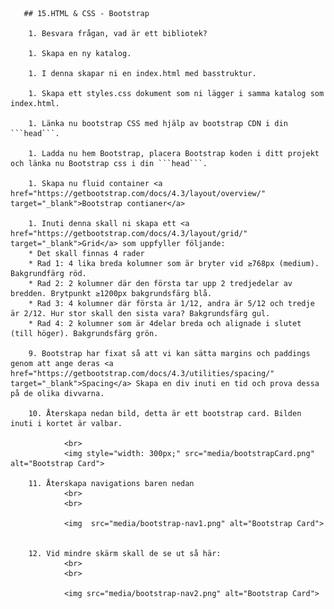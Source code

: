 <!doctype html>
<html>
	<head>
		<title>HTML & CSS Exercises</title>

       ## 15.HTML & CSS - Bootstrap

        1. Besvara frågan, vad är ett bibliotek?
        
        1. Skapa en ny katalog.
        
        1. I denna skapar ni en index.html med basstruktur.
        
        1. Skapa ett styles.css dokument som ni lägger i samma katalog som index.html.
        
        1. Länka nu bootstrap CSS med hjälp av bootstrap CDN i din ```head```.
        
        1. Ladda nu hem Bootstrap, placera Bootstrap koden i ditt projekt och länka nu Bootstrap css i din ```head```.
        
        1. Skapa nu fluid container <a href="https://getbootstrap.com/docs/4.3/layout/overview/" target="_blank">Bootstrap contianer</a>
        
        1. Inuti denna skall ni skapa ett <a href="https://getbootstrap.com/docs/4.3/layout/grid/" target="_blank">Grid</a> som uppfyller följande:
        * Det skall finnas 4 rader
        * Rad 1: 4 lika breda kolumner som är bryter vid ≥768px (medium). Bakgrundfärg röd.
        * Rad 2: 2 kolumner där den första tar upp 2 tredjedelar av bredden. Brytpunkt ≥1200px bakgrundsfärg blå.
        * Rad 3: 4 kolumner där första är 1/12, andra är 5/12 och tredje är 2/12. Hur stor skall den sista vara? Bakgrundsfärg gul.
        * Rad 4: 2 kolumner som är 4delar breda och alignade i slutet (till höger). Bakgrundsfärg grön.
        
        9. Bootstrap har fixat så att vi kan sätta margins och paddings genom att ange deras <a href="https://getbootstrap.com/docs/4.3/utilities/spacing/" target="_blank">Spacing</a> Skapa en div inuti en tid och prova dessa på de olika divvarna.
        
        10. Återskapa nedan bild, detta är ett bootstrap card. Bilden inuti i kortet är valbar.
				
				<br>
				<img style="width: 300px;" src="media/bootstrapCard.png" alt="Bootstrap Card">
        
        11. Återskapa navigations baren nedan
				<br>
				<br>

				<img  src="media/bootstrap-nav1.png" alt="Bootstrap Card">

        
        12. Vid mindre skärm skall de se ut så här:
				<br>
				<br>

				<img src="media/bootstrap-nav2.png" alt="Bootstrap Card">
